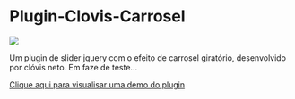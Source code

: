 Plugin-Clovis-Carrosel
======================

<img src="http://behance.vo.llnwd.net/profiles10/3336429/projects/10850817/d78c679a8b43255e23f2b2f81f8f7cae.jpg" />

Um plugin de slider jquery com o efeito de carrosel giratório, desenvolvido por clóvis neto. Em faze de teste...

<a href="http://clovisdesigner.hostei.com/Sites/clovisCarrosel/">Clique aqui para visualisar uma demo do plugin</a>
